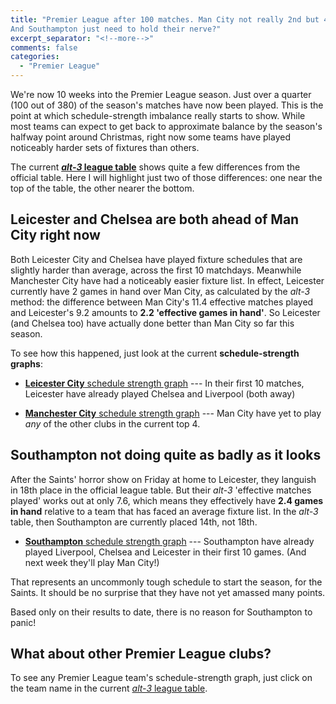 ```yaml
---
title: "Premier League after 100 matches. Man City not really 2nd but 4th. 
And Southampton just need to hold their nerve?"
excerpt_separator: "<!--more-->"
comments: false
categories: 
  - "Premier League"
---
```


We're now 10 weeks into the Premier League season. Just over a quarter (100 out of 
380) of the season's matches have now been played.  This is the point at which 
schedule-strength imbalance really starts to show.  While most teams can expect to 
get back to approximate balance by the season's halfway point around Christmas,
right now some teams have played noticeably harder sets of fixtures 
than others.

The current [**_alt-3_ league table**](/leagues/england-premier-league) shows 
quite a few differences from the official table.  Here I will highlight just
two of those differences: one near the top of the table, the other nearer the bottom.

## Leicester and Chelsea are both ahead of Man City right now

Both Leicester City and Chelsea have played fixture schedules 
that are slightly harder than average, across the first 10 matchdays.
Meanwhile Manchester City have had a noticeably
easier fixture list.  In effect, Leicester currently have 
2 games in hand over Man City, as calculated by the *alt-3* method: the 
difference between Man City's 11.4 effective matches played and Leicester's 9.2 
amounts to
**2.2 'effective games in hand'**.  So Leicester (and Chelsea too) have actually
done better than Man City so far this season.

To see how this happened, just look at the current **schedule-strength graphs**:

- [**Leicester City** schedule strength graph](/leagues/england-premier-league/schedule-strength-Lei/) --- In their first 10
matches, Leicester have already played Chelsea and Liverpool (both away)

- [**Manchester City** schedule strength graph](/leagues/england-premier-league/schedule-strength-MnC/) --- Man City
have yet to play *any* of the other clubs in the current top 4.


## Southampton not doing quite as badly as it looks

After the Saints' horror show on Friday at home to Leicester, they languish in
18th place in the official league table.  But their _alt-3_ 'effective matches played' works out at only 7.6, which means they effectively have 
**2.4 games in hand** relative
to a team that has faced an average fixture list. In the _alt-3_ table, then
Southampton are currently placed 14th, not 18th.

- [**Southampton** schedule strength graph](/leagues/england-premier-league/schedule-strength-Sot/) --- Southampton have already played Liverpool, Chelsea and Leicester in their first 10 games. (And next week they'll play Man City!)

That represents an uncommonly tough schedule to start the season, for the Saints.
It should be no surprise that they have not yet amassed many points. 

Based only on their results to date, there is no reason for Southampton to panic!


## What about other Premier League clubs?

To see any Premier League 
team's schedule-strength graph, just click on the team name in the 
current [*alt-3* league table](/leagues/england-premier-league).

















